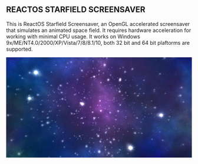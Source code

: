 ## REACTOS STARFIELD  SCREENSAVER

This is ReactOS Starfield Screensaver, an OpenGL accelerated screensaver that simulates an animated space field.
It requires hardware acceleration for working with minimal CPU usage.
It works on Windows 9x/ME/NT4.0/2000/XP/Vista/7/8/8.1/10, both 32 bit and 64 bit plaftorms are supported.

![The screensaver in action](doc/common/example.jpg)

